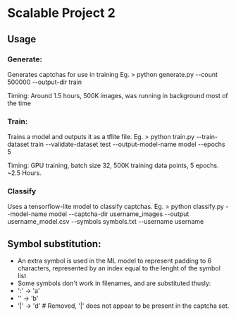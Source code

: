 # Scalable Project 2
## Usage
### Generate:
Generates captchas for use in training
Eg. > python generate.py --count 500000 --output-dir train

Timing: Around 1.5 hours, 500K images, was running in background most of the time

### Train: 
Trains a model and outputs it as a tflite file.
Eg. > python train.py --train-dataset train --validate-dataset test --output-model-name model --epochs 5

Timing: GPU training, batch size 32, 500K training data points, 5 epochs. ~2.5 Hours. 

### Classify
Uses a tensorflow-lite model to classify captchas. 
Eg. > python classify.py --model-name model --captcha-dir username_images --output username_model.csv --symbols symbols.txt --username username


## Symbol substitution:
- An extra symbol is used in the ML model to represent padding to 6 characters, represented by an index equal to the lenght of the symbol list
- Some symbols don't work in filenames, and are substituted thusly:
- ':' -> 'a'
- '\' -> 'b'
- '|' -> 'd' # Removed, '|' does not appear to be present in the captcha set.